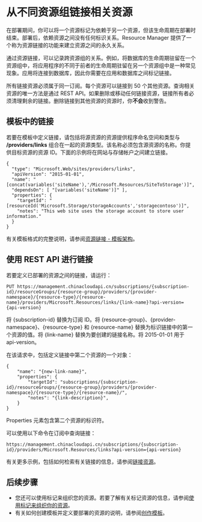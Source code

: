 <properties
    pageTitle="在 Azure 解决方案中链接相关资源 | Azure"
    description="在 Azure Resource Manager 的不同资源组中的相关资源之间创建链接。"
    services="azure-resource-manager"
    documentationcenter=""
    author="tfitzmac"
    manager="timlt"
    editor="tysonn" />
<tags
    ms.assetid="0738d072-c093-4cf1-a790-de13025d9d60"
    ms.service="azure-resource-manager"
    ms.workload="multiple"
    ms.tgt_pltfrm="na"
    ms.devlang="na"
    ms.topic="article"
    ms.date="08/01/2016"
    wacn.date="03/03/2017"
    ms.author="tomfitz" />  


# 从不同资源组链接相关资源
在部署期间，你可以将一个资源标记为依赖于另一个资源，但该生命周期在部署时结束。部署后，依赖资源之间没有任何标识关系。Resource Manager 提供了一个称为资源链接的功能来建立资源之间的永久关系。

通过资源链接，可以记录跨资源组的关系。例如，将数据库的生命周期驻留在一个资源组中，将应用程序的不同于前者的生命周期驻留在另一个资源组中是一种常见现象。应用将连接到数据库，因此你需要在应用和数据库之间标记链接。

所有链接资源必须属于同一订阅。每个资源可以链接到 50 个其他资源。查询相关资源的唯一方法是通过 REST API。如果删除或移动任何链接资源，链接所有者必须清理剩余的链接。删除链接到其他资源的资源时，你**不会**收到警告。

## 模板中的链接
若要在模板中定义链接，请包括将源资源的资源提供程序命名空间和类型与 **/providers/links** 组合在一起的资源类型。该名称必须包含源资源的名称。你提供目标资源的资源 ID。下面的示例将在网站与存储帐户之间建立链接。

    {
      "type": "Microsoft.Web/sites/providers/links",
      "apiVersion": "2015-01-01",
      "name": "[concat(variables('siteName'),'/Microsoft.Resources/SiteToStorage')]",
      "dependsOn": [ "[variables('siteName')]" ],
      "properties": {
        "targetId": "[resourceId('Microsoft.Storage/storageAccounts','storagecontoso')]",
        "notes": "This web site uses the storage account to store user information."
      }
    }

有关模板格式的完整说明，请参阅[资源链接 - 模板架构](/documentation/articles/resource-manager-template-links/)。

## 使用 REST API 进行链接
若要定义已部署的资源之间的链接，请运行：

    PUT https://management.chinacloudapi.cn/subscriptions/{subscription-id}/resourceGroups/{resource-group}/providers/{provider-namespace}/{resource-type}/{resource-name}/providers/Microsoft.Resources/links/{link-name}?api-version={api-version}

将 {subscription-id} 替换为订阅 ID。将 {resource-group}、{provider-namespace}、{resource-type} 和 {resource-name} 替换为标识链接中的第一个资源的值。将 {link-name} 替换为要创建的链接名称。将 2015-01-01 用于 api-version。

在该请求中，包括定义链接中第二个资源的一个对象：

    {
        "name": "{new-link-name}",
        "properties": {
            "targetId": "subscriptions/{subscription-id}/resourceGroups/{resource-group}/providers/{provider-namespace}/{resource-type}/{resource-name}/",
            "notes": "{link-description}",
        }
    }

Properties 元素包含第二个资源的标识符。

可以使用以下命令在订阅中查询链接：

    https://management.chinacloudapi.cn/subscriptions/{subscription-id}/providers/Microsoft.Resources/links?api-version={api-version}

有关更多示例，包括如何检索有关链接的信息，请参阅[链接资源](https://docs.microsoft.com/rest/api/resources/resourcelinks)。

## 后续步骤
* 您还可以使用标记来组织您的资源。若要了解有关标记资源的信息，请参阅[使用标记来组织你的资源](/documentation/articles/resource-group-using-tags/)。
* 有关如何创建模板并定义要部署的资源的说明，请参阅[创作模板](/documentation/articles/resource-group-authoring-templates/)。

<!---HONumber=Mooncake_0227_2017-->
<!--Update_Description:update meta properties; wording update-->